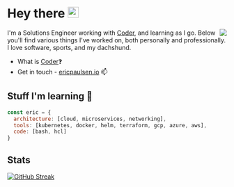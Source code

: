 # Hey there <img src="https://media.giphy.com/media/hvRJCLFzcasrR4ia7z/giphy.gif" width="25px">

<img align="right" src="https://user-images.githubusercontent.com/9683576/115658600-b0690e80-a2fe-11eb-84ad-9cddd91d2896.png" />

I'm a Solutions Engineer working with [Coder](https://github.com/cdr), and learning as I go. Below you'll find various things I've worked on, both personally and professionally. I love software, sports, and my dachshund.

- What is [Coder](https://coder.com)❓
- Get in touch - [ericpaulsen.io](https://ericpaulsen.io) 📫


## Stuff I'm learning 🧠

```javascript
const eric = {
  architecture: [cloud, microservices, networking],
  tools: [kubernetes, docker, helm, terraform, gcp, azure, aws],
  code: [bash, hcl]
}
```

## Stats

[![GitHub Streak](http://github-readme-streak-stats.herokuapp.com?user=ericpaulsen&theme=tokyonight&fire=DD7300)](https://git.io/streak-stats)
